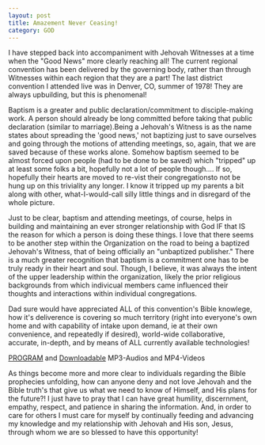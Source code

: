 ```yaml
---
layout: post
title: Amazement Never Ceasing!
category: GOD
---
```


I have stepped back into accompaniment with Jehovah Witnesses at a time when the "Good News" more clearly reaching all! The current regional convention has been delivered by the governing body, rather than through Witnesses within each region that they are a part! The last district convention I attended live was in Denver, CO, summer of 1978! They are always upbuilding, but this is phenomenal! 

Baptism is a greater and public declaration/commitment to disciple-making work. A person should already be long committed before taking that public declaration (similar to marriage).Being a Jehovah's Witness is as the name states about spreading the 'good news,' not baptizing just to save ourselves and going through the motions of attending meetings, so, again, that we are saved because of these works alone. Somehow baptism seemed to be almost forced upon people (had to be done to be saved) which "tripped" up at least some folks a bit, hopefully not a lot of people though.... If so, hopefully their hearts are moved to re-vist their congregationsto not be hung up on this triviality any longer. I know it tripped up my parents a bit along with other, what-I-would-call silly little things and in disregard of the whole picture.

Just to be clear, baptism and attending meetings, of course, helps in building and maintaining an ever stronger relationship with God IF that IS the reason for which a person is doing these things. I love that there seems to be another step within the Organization on the road to being a baptized Jehovah's Witness, that of being officially an "unbaptized publisher." There is a much greater recognition that baptism is a commitment one has to be truly ready in their heart and soul. Though, I believe, it was always the intent of the upper leadership within the organization, likely the prior religious backgrounds from which indivicual members came influenced their thoughts and interactions within individual congregations.

Dad sure would have appreciated ALL of this convention's Bible knowlege, how it's deliverence is covering so much territory (right into everyone's own home and with capability of intake upon demand, ie at their own convenience, and repeatedly if desired), world-wide collaborative, accurate, in-depth, and by means of ALL currently available technologies!

[PROGRAM](https://www.jw.org/finder?wtlocale=E&pub=co-pgm20&srcid=share) and [Downloadable](https://www.jw.org/en/library/videos/#en/categories/2020Convention) MP3-Audios and MP4-Videos

 As things become more and more clear to individuals regarding the Bible prophecies unfolding, how can anyone deny and not love Jehovah and the Bible truth's that give us what we need to know of Himself, and His plans for the future?! I just have to pray that I can have great humility, discernment, empathy, respect, and patience in sharing the information. And, in order to care for others I must care for myself by continually feeding and advancing my knowledge and my relationship with Jehovah and His son, Jesus, through whom we are so blessed to have this opportunity!
